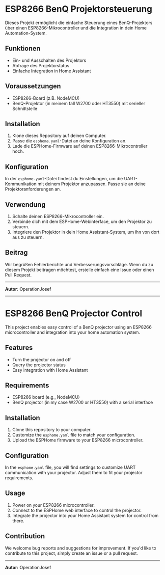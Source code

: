 # ESP8266 BenQ Projektorsteuerung

Dieses Projekt ermöglicht die einfache Steuerung eines BenQ-Projektors über einen ESP8266-Mikrocontroller und die Integration in dein Home Automation-System.

## Funktionen

- Ein- und Ausschalten des Projektors
- Abfrage des Projektorstatus
- Einfache Integration in Home Assistant

## Voraussetzungen

- ESP8266-Board (z.B. NodeMCU)
- BenQ-Projektor (in meinem fall W2700 oder HT3550)  mit serieller Schnittstelle

## Installation

1. Klone dieses Repository auf deinen Computer.
2. Passe die `esphome.yaml`-Datei an deine Konfiguration an.
3. Lade die ESPHome-Firmware auf deinen ESP8266-Mikrocontroller hoch.

## Konfiguration

In der `esphome.yaml`-Datei findest du Einstellungen, um die UART-Kommunikation mit deinem Projektor anzupassen. Passe sie an deine Projektoranforderungen an.

## Verwendung

1. Schalte deinen ESP8266-Mikrocontroller ein.
2. Verbinde dich mit dem ESPHome-Webinterface, um den Projektor zu steuern.
3. Integriere den Projektor in dein Home Assistant-System, um ihn von dort aus zu steuern.

## Beitrag

Wir begrüßen Fehlerberichte und Verbesserungsvorschläge. Wenn du zu diesem Projekt beitragen möchtest, erstelle einfach eine Issue oder einen Pull Request.

---

**Autor:** OperationJosef

__________________________________________________________________________________________________________________________________________________________________________________________________________

# ESP8266 BenQ Projector Control

This project enables easy control of a BenQ projector using an ESP8266 microcontroller and integration into your home automation system.

## Features

- Turn the projector on and off
- Query the projector status
- Easy integration with Home Assistant

## Requirements

- ESP8266 board (e.g., NodeMCU)
- BenQ projector (in my case W2700 or HT3550) with a serial interface

## Installation

1. Clone this repository to your computer.
2. Customize the `esphome.yaml` file to match your configuration.
3. Upload the ESPHome firmware to your ESP8266 microcontroller.

## Configuration

In the `esphome.yaml` file, you will find settings to customize UART communication with your projector. Adjust them to fit your projector requirements.

## Usage

1. Power on your ESP8266 microcontroller.
2. Connect to the ESPHome web interface to control the projector.
3. Integrate the projector into your Home Assistant system for control from there.

## Contribution

We welcome bug reports and suggestions for improvement. If you'd like to contribute to this project, simply create an issue or a pull request.


---

**Autor:** OperationJosef


